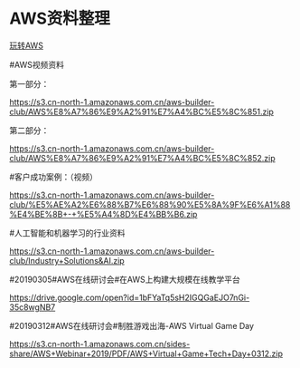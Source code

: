 
# AWS资料整理



[玩转AWS](https://www.cnblogs.com/syaving/p/8649729.html/)



#AWS视频资料

第一部分：

https://s3.cn-north-1.amazonaws.com.cn/aws-builder-club/AWS%E8%A7%86%E9%A2%91%E7%A4%BC%E5%8C%851.zip

第二部分：

https://s3.cn-north-1.amazonaws.com.cn/aws-builder-club/AWS%E8%A7%86%E9%A2%91%E7%A4%BC%E5%8C%852.zip

#客户成功案例：（视频）

https://s3.cn-north-1.amazonaws.com.cn/aws-builder-club/%E5%AE%A2%E6%88%B7%E6%88%90%E5%8A%9F%E6%A1%88%E4%BE%8B+-+%E5%A4%8D%E4%BB%B6.zip

#人工智能和机器学习的行业资料

https://s3.cn-north-1.amazonaws.com.cn/aws-builder-club/Industry+Solutions&AI.zip

#20190305#AWS在线研讨会#在AWS上构建大规模在线教学平台

https://drive.google.com/open?id=1bFYaTq5sH2IGQGaEJO7nGi-35c8wgNB7


#20190312#AWS在线研讨会#制胜游戏出海-AWS Virtual Game Day

https://s3.cn-north-1.amazonaws.com.cn/sides-share/AWS+Webinar+2019/PDF/AWS+Virtual+Game+Tech+Day+0312.zip

